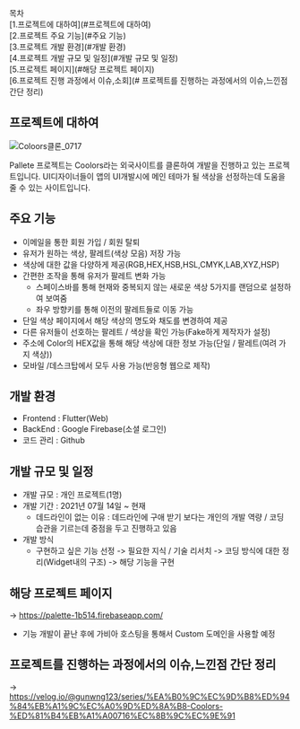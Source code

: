 목차</br>
[1.프로젝트에 대하여](#프로젝트에 대하여)</br>
[2.프로젝트 주요 기능](#주요 기능)</br>
[3.프로젝트 개발 환경](#개발 환경)</br>
[4.프로젝트 개발 규모 및 일정](#개발 규모 및 일정)</br>
[5.프로젝트  페이지](#해당 프로젝트 페이지)</br>
[6.프로젝트 진행 과정에서 이슈,소회](# 프로젝트를 진행하는 과정에서의 이슈,느낀점 간단 정리)

<!-- ABOUT THE PROJECT -->
## 프로젝트에 대하여
![Coloors클론_0717](https://user-images.githubusercontent.com/71699167/127180837-5e48bf8a-0d96-42e7-be7d-b880f4650f09.png)

Pallete 프로젝트는 Coolors라는 외국사이트를 클론하여 개발을 진행하고 있는 프로젝트입니다.
UI디자이너들이 앱의 UI개발시에 메인 테마가 될 색상을 선정하는데 도움을 줄 수 있는 사이트입니다.


## 주요 기능
* 이메일을 통한 회원 가입 / 회원 탈퇴
* 유저가 원하는 색상, 팔레트(색상 모음) 저장 가능
* 색상에 대한 값을 다양하게 제공(RGB,HEX,HSB,HSL,CMYK,LAB,XYZ,HSP)
* 간편한 조작을 통해 유저가 팔레트 변화 가능
  * 스페이스바를 통해 현재와 중복되지 않는 새로운 색상 5가지를 랜덤으로 설정하여 보여줌
  * 좌우 방향키를 통해 이전의 팔레트들로 이동 가능
* 단일 색상 페이지에서 해당 색상의 명도와 채도를 변경하여 제공
* 다른 유저들이 선호하는 팔레트 / 색상을 확인 가능(Fake하게 제작자가 설정)
* 주소에 Color의 HEX값을 통해 해당 색상에 대한 정보 가능(단일 / 팔레트(여려 가지 색상))
* 모바일 /데스크탑에서 모두 사용 가능(반응형 웹으로 제작)


## 개발 환경
* Frontend : Flutter(Web)
* BackEnd  :  Google Firebase(소셜 로그인)
* 코드 관리 : Github


## 개발 규모 및 일정
* 개발 규모 : 개인 프로젝트(1명)
* 개발 기간 : 2021년 07월 14일 ~ 현재
  * 데드라인이 없는 이유 : 데드라인에 구애 받기 보다는 개인의 개발 역량 / 코딩 습관을 기르는데 중점을 두고 진행하고 있음
* 개발 방식
  * 구현하고 싶은 기능 선정 -> 필요한 지식 / 기술 리서치 -> 코딩 방식에 대한 정리(Widget내의 구조) -> 해당 기능을 구현


## 해당 프로젝트 페이지
 -> https://palette-1b514.firebaseapp.com/
 * 기능 개발이 끝난 후에 가비아 호스팅을 통해서 Custom 도메인을 사용할 예정
 
## 프로젝트를 진행하는 과정에서의 이슈,느낀점 간단 정리
 -> https://velog.io/@gunwng123/series/%EA%B0%9C%EC%9D%B8%ED%94%84%EB%A1%9C%EC%A0%9D%ED%8A%B8-Coolors-%ED%81%B4%EB%A1%A00716%EC%8B%9C%EC%9E%91
      
